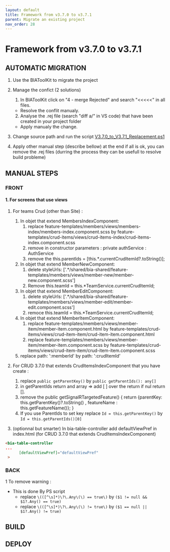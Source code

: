 ```yaml
---
layout: default
title: Framework from v3.7.0 to v3.7.1
parent: Migrate an existing project
nav_order: 28
---
```

# Framework from v3.7.0 to v3.7.1

## AUTOMATIC MIGRATION
 
1. Use the BIAToolKit to migrate the project

2. Manage the confict (2 solutions)
   1. In BIAToolKit click on "4 - merge Rejected" and search "<<<<<" in all files.  
    * Resolve the conflit manualy.
   2. Analyse the .rej file (search "diff a/" in VS code) that have been created in your project folder
     * Apply manualy the change.

3. Change source path and run the script [V3.7.0_to_V3.7.1_Replacement.ps1](./Scripts/V3.7.0_to_V3.7.1_Replacement.ps1)

4. Apply other manual step (describe bellow) at the end if all is ok, you can remove the .rej files (durring the process they can be usefull to resolve build probleme)

## MANUAL STEPS

### FRONT

#### 1. For screens that use views
1. For teams Crud (other than Site) :
   1. In objet that extend MembersIndexComponent:
      1.  replace feature-templates/members/views/members-index/members-index.component.scss by feature-templates/crud-items/views/crud-items-index/crud-items-index.component.scss
      2. remove in constructor parameters : private authService : AuthService
      3. remove the     this.parentIds = [this.*.currentCrudItemId?.toString()];
   2. In objet that extend MemberNewComponent:
      1. delete styleUrls: ['.*/shared/bia-shared/feature-templates/members/views/member-new/member-new.component.scss']
      2. Remove     this.teamId = this.*TeamService.currentCrudItemId;
   3. In objet that extend MemberEditComponent:
      1. delete styleUrls: ['.*/shared/bia-shared/feature-templates/members/views/member-edit/member-edit.component.scss']
      2. remoce  this.teamId = this.*TeamService.currentCrudItemId;
   4. In objet that extend MemberItemComponent:
      1. replace feature-templates/members/views/member-item/member-item.component.html by feature-templates/crud-items/views/crud-item-item/crud-item-item.component.html
      2. replace feature-templates/members/views/member-item/member-item.component.scss by feature-templates/crud-items/views/crud-item-item/crud-item-item.component.scss
   5. replace  path: ':memberId' by path: ':crudItemId'

2. For CRUD 3.7.0 that extends CrudItemsIndexComponent that you have create :
   1. replace ```public getParentKey()``` by ```public getParentIds(): any[]```
   2. in getParentIds return and array => add [ ] over the return if nul return [].
   3. remove the     public getSignalRTargetedFeature() { return {parentKey: this.getParentKey()?.toString() , featureName : this.getFeatureName()}; }
   4. If you use ParentIds to set key replace ```Id = this.getParentKey()``` by ```Id = this.getParentIds()[0]```

3. (optionnal but smarter) In bia-table-controller add defaultViewPref in index.html (for CRUD 3.7.0 that extends CrudItemsIndexComponent) 

```html
<bia-table-controller
...
      [defaultViewPref]="defaultViewPref"
 >
```

### BACK
1 To remove warning :
- This is done By PS script
   * replace ```\(([^\s]*)\?\.Any\(\) == true\)``` by ```($1 != null && $1?.Any() == true)```
   * replace ```\(([^\s]*)\?\.Any\(\) != true\)``` by ```($1 == null || $1?.Any() != true)```

## BUILD


## DEPLOY


